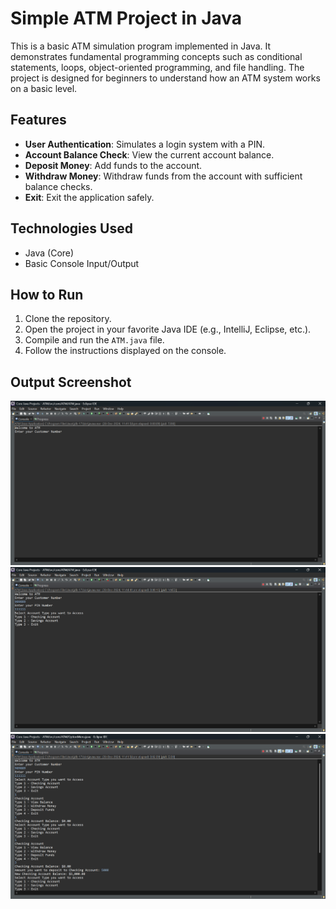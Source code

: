 # Simple ATM Project in Java

This is a basic ATM simulation program implemented in Java. It demonstrates fundamental programming concepts such as conditional statements, loops, object-oriented programming, and file handling. The project is designed for beginners to understand how an ATM system works on a basic level.

## Features
- **User Authentication**: Simulates a login system with a PIN.
- **Account Balance Check**: View the current account balance.
- **Deposit Money**: Add funds to the account.
- **Withdraw Money**: Withdraw funds from the account with sufficient balance checks.
- **Exit**: Exit the application safely.

## Technologies Used
- Java (Core)
- Basic Console Input/Output

## How to Run
1. Clone the repository.
2. Open the project in your favorite Java IDE (e.g., IntelliJ, Eclipse, etc.).
3. Compile and run the `ATM.java` file.
4. Follow the instructions displayed on the console.
## Output Screenshot
![ATM Project Screenshot](atm_screenshot.png "ATM Project Example")
![ATM Project Screenshot](atm_screenshot_2.png "ATM Project Example")
![ATM Project Screenshot](atm_screenshot_1.png "ATM Project Example")
